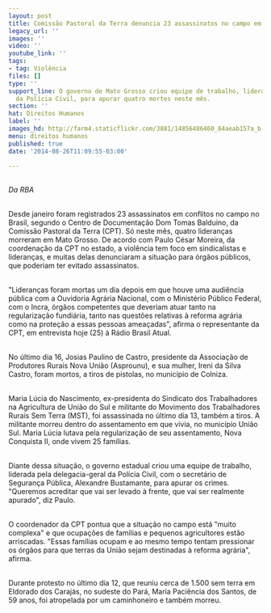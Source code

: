```yaml
---
layout: post
title: Comissão Pastoral da Terra denuncia 23 assassinatos no campo em 2014
legacy_url: ''
images: ''
video: ''
youtube_link: ''
tags:
- tag: Violência
files: []
type: ''
support_line: O governo de Mato Grosso criou equipe de trabalho, liderada pela delegacia-geral
  da Polícia Civil, para apurar quatro mortes neste mês.
section: ''
hat: Direitos Humanos
label: ''
images_hd: http://farm4.staticflickr.com/3881/14856486460_84aeab157a_b.jpg
menu: direitos humanos
published: true
date: '2014-08-26T11:09:55-03:00'

---
```

<p><br />
<em>Da RBA</em></p>

<p><br />
Desde janeiro foram registrados 23 assassinatos em conflitos no campo no Brasil, segundo o Centro de Documenta&ccedil;&atilde;o Dom Tomas Balduino, da Comiss&atilde;o Pastoral da Terra (CPT). S&oacute; neste m&ecirc;s, quatro lideran&ccedil;as morreram em Mato Grosso. De acordo com Paulo C&eacute;sar Moreira, da coordena&ccedil;&atilde;o da CPT no estado, a viol&ecirc;ncia tem foco em sindicalistas e lideran&ccedil;as, e muitas delas denunciaram a situa&ccedil;&atilde;o para &oacute;rg&atilde;os p&uacute;blicos, que poderiam ter evitado assassinatos.</p>

<p><br />
&quot;Lideran&ccedil;as foram mortas um dia depois em que houve uma audi&ecirc;ncia p&uacute;blica com a Ouvidoria Agr&aacute;ria Nacional, com o Minist&eacute;rio P&uacute;blico Federal, com o Incra, &oacute;rg&atilde;os competentes que deveriam atuar tanto na regulariza&ccedil;&atilde;o fundi&aacute;ria, tanto nas quest&otilde;es relativas &agrave; reforma agr&aacute;ria como na prote&ccedil;&atilde;o a essas pessoas amea&ccedil;adas&quot;, afirma o representante da CPT, em entrevista hoje (25) &agrave; R&aacute;dio Brasil Atual.</p>

<p><br />
No &uacute;ltimo dia 16, Josias Paulino de Castro, presidente da Associa&ccedil;&atilde;o de Produtores Rurais Nova Uni&atilde;o (Asprounu), e sua mulher, Ireni da Silva Castro, foram mortos, a tiros de pistolas, no munic&iacute;pio de Colniza.</p>

<p><br />
Maria L&uacute;cia do Nascimento, ex-presidenta do Sindicato dos Trabalhadores na Agricultura de Uni&atilde;o do Sul e militante do Movimento dos Trabalhadores Rurais Sem Terra (MST), foi assassinada no &uacute;ltimo dia 13, tamb&eacute;m a tiros. A militante morreu dentro do assentamento em que vivia, no munic&iacute;pio Uni&atilde;o Sul. Maria L&uacute;cia lutava pela regulariza&ccedil;&atilde;o de seu assentamento, Nova Conquista II, onde vivem 25 fam&iacute;lias.</p>

<p><br />
Diante dessa situa&ccedil;&atilde;o, o governo estadual criou uma equipe de trabalho, liderada pela delegacia-geral da Pol&iacute;cia Civil, com o secret&aacute;rio de Seguran&ccedil;a P&uacute;blica, Alexandre Bustamante, para apurar os crimes. &quot;Queremos acreditar que vai ser levado &agrave; frente, que vai ser realmente apurado&quot;, diz Paulo.</p>

<p><br />
O coordenador da CPT pontua que a situa&ccedil;&atilde;o no campo est&aacute; &quot;muito complexa&quot; e que ocupa&ccedil;&otilde;es de fam&iacute;lias e pequenos agricultores est&atilde;o arriscadas. &quot;Essas fam&iacute;lias ocupam e ao mesmo tempo tentam pressionar os &oacute;rg&atilde;os para que terras da Uni&atilde;o sejam destinadas &agrave; reforma agr&aacute;ria&quot;, afirma.</p>

<p><br />
Durante protesto no &uacute;ltimo dia 12, que reuniu cerca de 1.500 sem terra em Eldorado dos Caraj&aacute;s, no sudeste do Par&aacute;, Maria Paci&ecirc;ncia dos Santos, de 59 anos, foi atropelada por um caminhoneiro e tamb&eacute;m morreu.</p>
